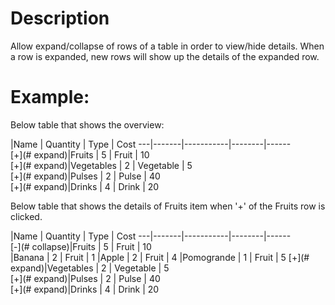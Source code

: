 # Description

Allow expand/collapse of rows of a table in order to view/hide details. When a row is expanded, new rows will show up the details of the expanded row.


# Example: 

Below table that shows the overview:

   |Name   |  Quantity |  Type  | Cost
---|-------|-----------|--------|------                                                               
[+](# expand)|Fruits |  5        | Fruit  |    10                                                               
[+](# expand)|Vegetables |  2    |  Vegetable | 5                                                               
[+](# expand)|Pulses |  2        |  Pulse |    40                                                               
[+](# expand)|Drinks |  4        |  Drink |    20


Below table that shows the details of Fruits item when '+' of the Fruits row is clicked.


   |Name   |  Quantity |  Type  | Cost
---|-------|-----------|--------|------                                                               
[-](# collapse)|Fruits |  5        | Fruit  |    10                                                               
   |Banana |	2      | Fruit 	|     1
   |Apple  |	2      | Fruit 	|     4
   |Pomogrande |	1    |	Fruit 	|   5
[+](# expand)|Vegetables |  2    |  Vegetable | 5                                                               
[+](# expand)|Pulses |  2        |  Pulse |    40                                                               
[+](# expand)|Drinks |  4        |  Drink |    20
